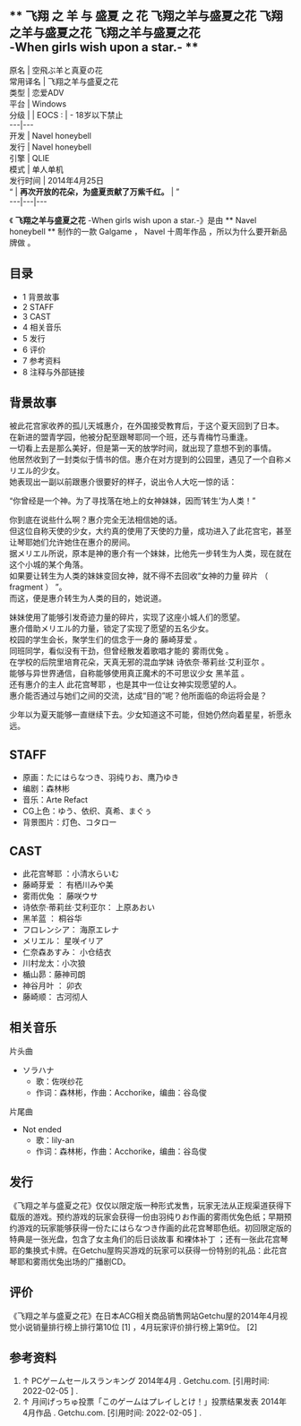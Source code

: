 ** 飞翔  之  羊  与  盛夏  之  花  飞翔之羊与盛夏之花  飞翔之羊与盛夏之花  飞翔之羊与盛夏之花  
-When girls wish upon a star.-  **  
---  
原名  |  空飛ぶ羊と真夏の花   
常用译名  |  飞翔之羊与盛夏之花   
类型  |  恋爱ADV   
平台  |  Windows   
分级  |  |  EOCS  :  |  \- 18岁以下禁止   
---|---  
开发  |  Navel honeybell   
发行  |  Navel honeybell   
引擎  |  QLIE   
模式  |  单人单机   
发行时间  |  2014年4月25日   
“  |  **再次开放的花朵，为盛夏贡献了万紫千红。** |  ”   
---|---|---  
  
《 **飞翔之羊与盛夏之花** -When girls wish upon a star.-》是由 ** Navel honeybell  ** 制作的一款
Galgame  ，  Navel  十周年作品  ，所以为什么要开新品牌做  。

##  目录

  * 1  背景故事 
  * 2  STAFF 
  * 3  CAST 
  * 4  相关音乐 
  * 5  发行 
  * 6  评价 
  * 7  参考资料 
  * 8  注释与外部链接 

##  背景故事

被此花宫家收养的孤儿天城惠介，在外国接受教育后，于这个夏天回到了日本。  
在新进的盟青学园，他被分配至跟琴耶同一个班，还与青梅竹马重逢。  
一切看上去是那么美好，但是第一天的放学时间，就出现了意想不到的事情。  
他居然收到了一封类似于情书的信。惠介在对方提到的公园里，遇见了一个自称メリエル的少女。  
她表现出一副以前跟惠介很要好的样子，说出令人大吃一惊的话：  
  
“你曾经是一个神。为了寻找落在地上的女神妹妹，因而‘转生’为人类！”  
  
你到底在说些什么啊？惠介完全无法相信她的话。  
但这位自称天使的少女，大约真的使用了天使的力量，成功进入了此花宫宅，甚至让琴耶她们允许她住在惠介的房间。  
据メリエル所说，原本是神的惠介有一个妹妹，比他先一步转生为人类，现在就在这个小城的某个角落。  
如果要让转生为人类的妹妹变回女神，就不得不去回收“女神的力量  碎片  （  fragment  ）  ”。  
而这，便是惠介转生为人类的目的，她说道。  
  
妹妹使用了能够引发奇迹力量的碎片，实现了这座小城人们的愿望。  
惠介借助メリエル的力量，锁定了实现了愿望的五名少女。  
校园的学生会长，聚学生们的信念于一身的  藤崎芽爱  。  
同班同学，看似没有干劲，但曾经散发着歌唱才能的  雾雨优兔  。  
在学校的后院里培育花朵，天真无邪的混血学妹  诗依奈·蒂莉丝·艾利亚尔  。  
能够与异世界通信，自称能够使用真正魔术的不可思议少女  黑羊蓝  。  
还有惠介的主人  此花宫琴耶  ，也是其中一位让女神实现愿望的人。  
惠介能否通过与她们之间的交流，达成“目的”呢？他所面临的命运将会是？  
  
少年以为夏天能够一直继续下去。少女知道这不可能，但她仍然向着星星，祈愿永远。

##  STAFF

  * 原画：たにはらなつき、羽纯りお、鹰乃ゆき 
  * 编剧：森林彬 
  * 音乐：Arte Refact 
  * CG上色：ゆう、依织、真希、まぐぅ 
  * 背景图片：灯色、コタロー 

##  CAST

  * 此花宫琴耶  ：小清水らいむ 
  * 藤崎芽爱  ：  有栖川みや美 
  * 雾雨优兔  ：  藤咲ウサ 
  * 诗依奈·蒂莉丝·艾利亚尔：  上原あおい 
  * 黑羊蓝  ：  桐谷华 
  * フロレンシア：  海原エレナ 
  * メリエル：  星咲イリア 
  * 仁奈森あすみ：  小仓结衣 
  * 川村龙太：小次狼 
  * 楯山昴：藤神司朗 
  * 神谷月叶  ：  卯衣 
  * 藤崎顺：  古河彻人 

##  相关音乐

片头曲

  * ソラハナ 
    * 歌：佐咲纱花 
    * 作词：森林彬，作曲：Acchorike，编曲：谷岛俊 

片尾曲

  * Not ended 
    * 歌：lily-an 
    * 作词：森林彬，作曲：Acchorike，编曲：谷岛俊 

##  发行

《飞翔之羊与盛夏之花》仅仅以限定版一种形式发售，玩家无法从正规渠道获得下载版的游戏。预约游戏的玩家会获得一份由羽纯りお作画的雾雨优兔色纸；早期预约游戏的玩家能够获得一份たにはらなつき作画的此花宫琴耶色纸。初回限定版的特典是一张光盘，包含了女主角们的后日谈故事
和裸体补丁  ；还有一张此花宫琴耶的集换式卡牌。在Getchu屋购买游戏的玩家可以获得一份特别的礼品：此花宫琴耶和雾雨优兔出场的广播剧CD。

##  评价

《飞翔之羊与盛夏之花》在日本ACG相关商品销售网站Getchu屋的2014年4月视觉小说销量排行榜上排行第10位  [1]  ，4月玩家评价排行榜上第9位。
[2]

##  参考资料

  1. ↑  PCゲームセールスランキング 2014年4月  . Getchu.com.  [引用时间:  2022-02-05  ]  . 
  2. ↑  月间げっちゅ投票「このゲームはプレイしとけ！」投票结果发表 2014年4月作品  . Getchu.com.  [引用时间:  2022-02-05  ]  . 